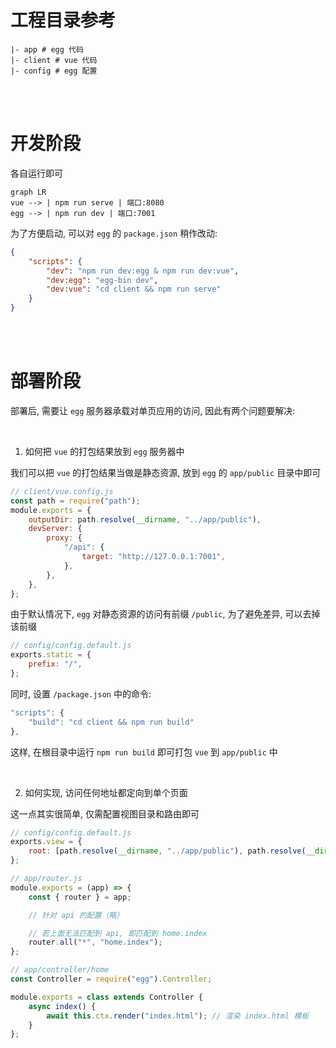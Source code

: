 # 工程目录参考

```shell
|- app # egg 代码
|- client # vue 代码
|- config # egg 配置
```

<br><br>

# 开发阶段

各自运行即可

```mermaid
graph LR
vue --> | npm run serve | 端口:8080
egg --> | npm run dev | 端口:7001
```

为了方便启动, 可以对 `egg` 的 `package.json` 稍作改动:

```json
{
    "scripts": {
        "dev": "npm run dev:egg & npm run dev:vue",
        "dev:egg": "egg-bin dev",
        "dev:vue": "cd client && npm run serve"
    }
}
```

<br><br>

# 部署阶段

部署后, 需要让 `egg` 服务器承载对单页应用的访问, 因此有两个问题要解决:

<br>

1. 如何把 `vue` 的打包结果放到 `egg` 服务器中

我们可以把 `vue` 的打包结果当做是静态资源, 放到 `egg` 的 `app/public` 目录中即可

```js
// client/vue.config.js
const path = require("path");
module.exports = {
    outputDir: path.resolve(__dirname, "../app/public"),
    devServer: {
        proxy: {
            "/api": {
                target: "http://127.0.0.1:7001",
            },
        },
    },
};
```

由于默认情况下, `egg` 对静态资源的访问有前缀 `/public`, 为了避免差异, 可以去掉该前缀

```js
// config/config.default.js
exports.static = {
    prefix: "/",
};
```

同时, 设置 `/package.json` 中的命令:

```js
"scripts": {
	"build": "cd client && npm run build"
},
```

这样, 在根目录中运行 `npm run build` 即可打包 `vue` 到 `app/public` 中

<br>

2. 如何实现, 访问任何地址都定向到单个页面

这一点其实很简单, 仅需配置视图目录和路由即可

```js
// config/config.default.js
exports.view = {
    root: [path.resolve(__dirname, "../app/public"), path.resolve(__dirname, "../app/view")].join(","), // 将 app/public 目录作为模板目录
};
```

```js
// app/router.js
module.exports = (app) => {
    const { router } = app;

    // 针对 api 的配置（略）

    // 若上面无法匹配到 api, 即匹配到 home.index
    router.all("*", "home.index");
};
```

```js
// app/controller/home
const Controller = require("egg").Controller;

module.exports = class extends Controller {
    async index() {
        await this.ctx.render("index.html"); // 渲染 index.html 模板
    }
};
```

<br>
